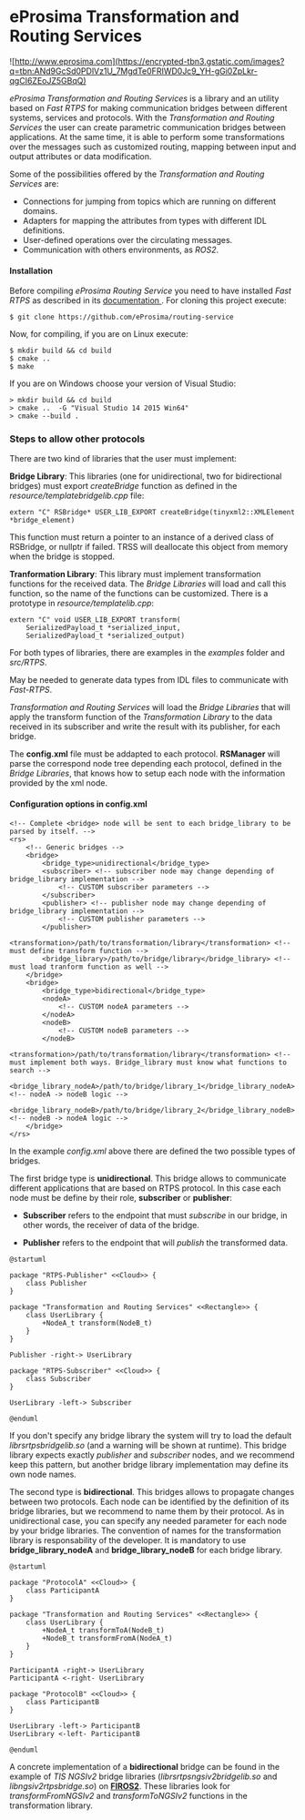 # eProsima Transformation and Routing Services
![http://www.eprosima.com](https://encrypted-tbn3.gstatic.com/images?q=tbn:ANd9GcSd0PDlVz1U_7MgdTe0FRIWD0Jc9_YH-gGi0ZpLkr-qgCI6ZEoJZ5GBqQ)
<!-- ![eProsima](/home/luisgp/Documentos/doc-generada/eProsima.png) -->

*eProsima Transformation and Routing Services* is a library and an utility based on *Fast RTPS* for making communication bridges between different systems, services and protocols. With the *Transformation and Routing Services* the user can create parametric communication bridges between applications. At the same time, it is able to perform some transformations over the messages such as customized routing, mapping between input and output attributes or data modification.

Some of the possibilities offered by the *Transformation and Routing Services* are:

-   Connections for jumping from topics which are running on different domains.
-   Adapters for mapping the attributes from types with different IDL definitions.
-   User-defined operations over the circulating messages.
-   Communication with others environments, as *ROS2*.


#### Installation


Before compiling *eProsima Routing Service* you need to have installed *Fast RTPS* as described in its [documentation ](http://eprosima-fast-rtps.readthedocs.io/en/latest/binaries.html>). For cloning this project execute:


    $ git clone https://github.com/eProsima/routing-service

Now, for compiling, if you are on Linux execute:

    $ mkdir build && cd build
    $ cmake ..
    $ make

If you are on Windows choose your version of Visual Studio:

    > mkdir build && cd build
    > cmake ..  -G "Visual Studio 14 2015 Win64"
    > cmake --build .

### Steps to allow other protocols

There are two kind of libraries that the user must implement:

**Bridge Library**: This libraries (one for unidirectional, two for bidirectional bridges) must export *createBridge* function as defined in the *resource/templatebridgelib.cpp* file:

	extern "C" RSBridge* USER_LIB_EXPORT createBridge(tinyxml2::XMLElement *bridge_element)
	
This function must return a pointer to an instance of a derived class of RSBridge, or nullptr if failed. 
TRSS will deallocate this object from memory when the bridge is stopped.

**Tranformation Library**: This library must implement transformation functions for the received data.
The *Bridge Libraries* will load and call this function, so the name of the functions can be customized.
There is a prototype in *resource/templatelib.cpp*:

	extern "C" void USER_LIB_EXPORT transform(
		SerializedPayload_t *serialized_input, 
		SerializedPayload_t *serialized_output)

For both types of libraries, there are examples in the *examples* folder and *src/RTPS*.

May be needed to generate data types from IDL files to communicate with *Fast-RTPS*.

*Transformation and Routing Services* will load the *Bridge Libraries* that will apply the transform function of the *Transformation Library* to the data received in its subscriber and write the result with its publisher, for each bridge.

The **config.xml** file must be addapted to each protocol. **RSManager** will parse the correspond node tree depending each protocol, defined in the *Bridge Libraries*, that knows how to setup each node with the information provided by the xml node.

#### Configuration options in **config.xml**

	<!-- Complete <bridge> node will be sent to each bridge_library to be parsed by itself. -->
	<rs>
		<!-- Generic bridges -->
		<bridge>
			<bridge_type>unidirectional</bridge_type>
			<subscriber> <!-- subscriber node may change depending of bridge_library implementation -->
				<!-- CUSTOM subscriber parameters -->
			</subscriber>
			<publisher> <!-- publisher node may change depending of bridge_library implementation -->
				<!-- CUSTOM publisher parameters -->
			</publisher>
			<transformation>/path/to/transformation/library</transformation> <!-- must define transform function -->
			<bridge_library>/path/to/bridge/library</bridge_library> <!-- must load tranform function as well -->
		</bridge>
		<bridge>
			<bridge_type>bidirectional</bridge_type>
			<nodeA>
				<!-- CUSTOM nodeA parameters -->
			</nodeA>
			<nodeB>
				<!-- CUSTOM nodeB parameters -->
			</nodeB>
			<transformation>/path/to/transformation/library</transformation> <!-- must implement both ways. Bridge_library must know what functions to search -->
			<bridge_library_nodeA>/path/to/bridge/library_1</bridge_library_nodeA> <!-- nodeA -> nodeB logic -->
			<bridge_library_nodeB>/path/to/bridge/library_2</bridge_library_nodeB> <!-- nodeB -> nodeA logic -->
		</bridge>
	</rs>

In the example *config.xml* above there are defined the two possible types of bridges.

The first bridge type is **unidirectional**. This bridge allows to communicate different applications that are based on RTPS protocol. In this case each node must be define by their role, **subscriber** or **publisher**:

- **Subscriber** refers to the endpoint that must *subscribe* in our bridge, in other words, the receiver of data of the bridge.

- **Publisher** refers to the endpoint that will *publish* the transformed data.


```plantuml
@startuml

package "RTPS-Publisher" <<Cloud>> {
    class Publisher
}

package "Transformation and Routing Services" <<Rectangle>> {
    class UserLibrary {
        +NodeA_t transform(NodeB_t)
    }
}

Publisher -right-> UserLibrary

package "RTPS-Subscriber" <<Cloud>> {
    class Subscriber
}

UserLibrary -left-> Subscriber

@enduml
```

If you don't specify any bridge library the system will try to load the default *librsrtpsbridgelib.so* (and a warning will be shown at runtime).
This bridge library expects exactly *publisher* and *subscriber* nodes, and we recommend keep this pattern, but another bridge library implementation may define its own node names.

The second type is **bidirectional**. This bridges allows to propagate changes between two protocols. Each node can be identified by the definition of its bridge libraries, but we recommend to name them by their protocol.
As in unidirectional case, you can specify any needed parameter for each node by your bridge libraries. The convention of names for the transformation library is responsability of the developer.
It is mandatory to use **bridge_library_nodeA** and **bridge_library_nodeB** for each bridge library.

```plantuml
@startuml

package "ProtocolA" <<Cloud>> {
    class ParticipantA
}

package "Transformation and Routing Services" <<Rectangle>> {
    class UserLibrary {
        +NodeA_t transformToA(NodeB_t)
        +NodeB_t transformFromA(NodeA_t)
    }
}

ParticipantA -right-> UserLibrary
ParticipantA <-right- UserLibrary

package "ProtocolB" <<Cloud>> {
    class ParticipantB
}

UserLibrary -left-> ParticipantB
UserLibrary <-left- ParticipantB

@enduml
```

A concrete implementation of a **bidirectional** bridge can be found in the example of *TIS NGSIv2* bridge libraries (*librsrtpsngsiv2bridgelib.so* and *libngsiv2rtpsbridge.so*) on [**FIROS2**](https://github.com/eProsima/firos2).
These libraries look for *transformFromNGSIv2* and *transformToNGSIv2* functions in the transformation library.